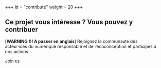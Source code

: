 +++
id = "contribute"
weight = 20
+++

## Ce projet vous intéresse ? Vous pouvez y contribuer

[**WARNING !!! A passer en anglais**] Rejoignez la communauté des acteur·ices du numérique responsable et de
l’écoconception et participez à nos actions.

[Join us](/en/join-us)
